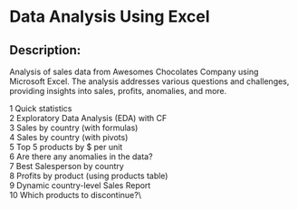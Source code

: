 # Data Analysis Using Excel

## Description: 
Analysis of sales data from Awesomes Chocolates Company using Microsoft Excel. The analysis addresses various questions and challenges, providing insights into sales, profits, anomalies, and more.

1	Quick statistics\
2	Exploratory Data Analysis (EDA) with CF\
3	Sales by country (with formulas)\
4	Sales by country (with pivots)\
5	Top 5 products by $ per unit\
6	Are there any anomalies in the data?\
7	Best Salesperson by country\
8	Profits by product (using products table)\
9	Dynamic country-level Sales Report\
10	Which products to discontinue?\
